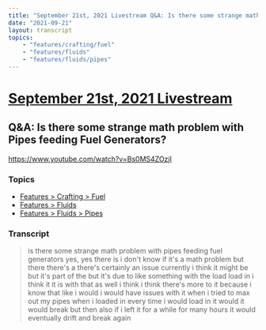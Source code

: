 ```yaml
---
title: "September 21st, 2021 Livestream Q&A: Is there some strange math problem with Pipes feeding Fuel Generators?"
date: "2021-09-21"
layout: transcript
topics:
    - "features/crafting/fuel"
    - "features/fluids"
    - "features/fluids/pipes"
---
```

# [September 21st, 2021 Livestream](../2021-09-21.md)
## Q&A: Is there some strange math problem with Pipes feeding Fuel Generators?
https://www.youtube.com/watch?v=Bs0MS4ZOzjI

### Topics
* [Features > Crafting > Fuel](../topics/features/crafting/fuel.md)
* [Features > Fluids](../topics/features/fluids.md)
* [Features > Fluids > Pipes](../topics/features/fluids/pipes.md)

### Transcript

> is there some strange math problem with pipes feeding fuel generators yes, yes there is i don't know if it's a math problem but there there's a there's certainly an issue currently i think it might be but it's part of the but it's due to like something with the load load in i think it it is with that as well i think i think there's more to it because i know that like i would i would have issues with it when i tried to max out my pipes when i loaded in every time i would load in it would it would break but then also if i left it for a while for many hours it would eventually drift and break again
